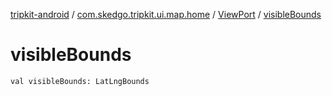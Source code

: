 [tripkit-android](../../index.md) / [com.skedgo.tripkit.ui.map.home](../index.md) / [ViewPort](index.md) / [visibleBounds](./visible-bounds.md)

# visibleBounds

`val visibleBounds: LatLngBounds`
